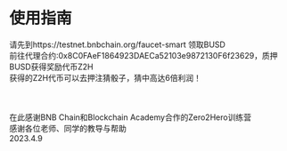 # 使用指南

请先到https://testnet.bnbchain.org/faucet-smart 领取BUSD<br>
前往代理合约:0x8C0FAeF1864923DAECa52103e9872130F6f23629，质押BUSD获得奖励代币Z2H<br>
获得的Z2H代币可以去押注猜骰子，猜中高达6倍利润！<br>
<br>
<br>
<br>
在此感谢BNB Chain和Blockchain Academy合作的Zero2Hero训练营<br>
感谢各位老师、同学的教导与帮助<br>
2023.4.9
